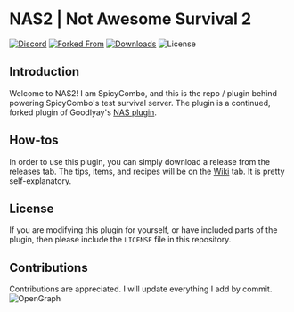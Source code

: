 # NAS2 | Not Awesome Survival 2
[![Discord](https://img.shields.io/discord/767133376305692713?color=%235865F2&label=Discord&style=for-the-badge)](https://discord.gg/UgEHnq8)
[![Forked From](https://img.shields.io/badge/Forked%20From-Goodlyay%2FNAS-green?style=for-the-badge)](https://github.com/Goodlyay/NAS)
[![Downloads](https://img.shields.io/github/downloads/SpicyCombo/NAS2/total?style=for-the-badge)](https://github.com/SpicyCombo/nas2/releases)
![License](https://img.shields.io/github/license/SpicyCombo/Nas2?style=for-the-badge)
## Introduction
Welcome to NAS2! I am SpicyCombo, and this is the repo / plugin behind powering
 SpicyCombo's test survival server. The plugin is a continued, forked plugin of
 Goodlyay's [NAS plugin](https://github.com/goodlyay/nas/).
## How-tos
In order to use this plugin, you can simply download a release from the
 releases tab. The tips, items, and recipes will be on the [Wiki](https://github.com/spicycombo/nas2) tab. It is 
 pretty self-explanatory.
## License
If you are modifying this plugin for yourself, or have included parts of the plugin, then please include the `LICENSE` file in this repository.
## Contributions
Contributions are appreciated. I will update everything I add by commit.
![OpenGraph](https://opengraph.githubassets.com/f8b7208aee1d9f0e9692ad6a7c23cbc4bb9182259349878bf6083e83509a0a7b/SpicyCombo/nas2?width=804&height=402)

